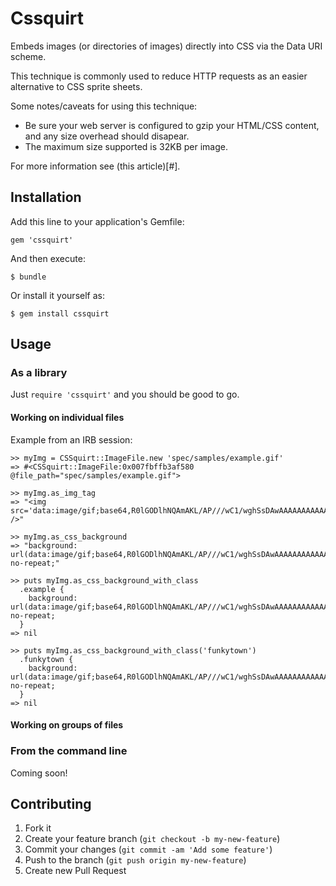 # Cssquirt

Embeds images (or directories of images) directly into CSS via the Data URI scheme.

This technique is commonly used to reduce HTTP requests as an easier alternative to CSS sprite sheets.

Some notes/caveats for using this technique:
 - Be sure your web server is configured to gzip your HTML/CSS content, and any size overhead should disapear.
 - The maximum size supported is 32KB per image.

For more information see (this article)[#].

## Installation

Add this line to your application's Gemfile:

    gem 'cssquirt'

And then execute:

    $ bundle

Or install it yourself as:

    $ gem install cssquirt

## Usage

### As a library
Just `require 'cssquirt'` and you should be good to go.

#### Working on individual files
Example from an IRB session:

    >> myImg = CSSquirt::ImageFile.new 'spec/samples/example.gif'
    => #<CSSquirt::ImageFile:0x007fbffb3af580 @file_path="spec/samples/example.gif">

    >> myImg.as_img_tag
    => "<img src='data:image/gif;base64,R0lGODlhNQAmAKL/AP///wC1/wghSsDAwAAAAAAAAAAAAAAAACH5BAEAAAMALAAAAAA1ACYAAAP4OLrc/jDKSau9lRDMOwlbJ1IfOJ6QFphoqwgl657wumozg1vxre2tDzDSs4F8QVuIaFQah50aaOlQNa3K3e8ikE6rxduVAPgBztRJNwbEjp/kcxmdVnun4edVXo5DKXdNgmJPfBpydSSDi4RZhj8CHoyLYYd9BF2RHGx5V4M/QpginJ1OkzcDfxMlmDClU5SgrBhCmWuTlbJXF7Uvt43AP7g8IJoLv0WkjBrGq60Oa26wR8vPFZkQv57UgpDNdhKBpt3MXTkLnbmt5ucKpLKytu06N7Zstuzz6MX4tfL69Kz5YgaQSL5jBwsywPYgocJjDyNKnEiRQQIAO3x6ChocsO0CwoUUFEKcSLGiRQ8RAAA7' />"

    >> myImg.as_css_background
    => "background: url(data:image/gif;base64,R0lGODlhNQAmAKL/AP///wC1/wghSsDAwAAAAAAAAAAAAAAAACH5BAEAAAMALAAAAAA1ACYAAAP4OLrc/jDKSau9lRDMOwlbJ1IfOJ6QFphoqwgl657wumozg1vxre2tDzDSs4F8QVuIaFQah50aaOlQNa3K3e8ikE6rxduVAPgBztRJNwbEjp/kcxmdVnun4edVXo5DKXdNgmJPfBpydSSDi4RZhj8CHoyLYYd9BF2RHGx5V4M/QpginJ1OkzcDfxMlmDClU5SgrBhCmWuTlbJXF7Uvt43AP7g8IJoLv0WkjBrGq60Oa26wR8vPFZkQv57UgpDNdhKBpt3MXTkLnbmt5ucKpLKytu06N7Zstuzz6MX4tfL69Kz5YgaQSL5jBwsywPYgocJjDyNKnEiRQQIAO3x6ChocsO0CwoUUFEKcSLGiRQ8RAAA7) no-repeat;"

    >> puts myImg.as_css_background_with_class
      .example {
        background: url(data:image/gif;base64,R0lGODlhNQAmAKL/AP///wC1/wghSsDAwAAAAAAAAAAAAAAAACH5BAEAAAMALAAAAAA1ACYAAAP4OLrc/jDKSau9lRDMOwlbJ1IfOJ6QFphoqwgl657wumozg1vxre2tDzDSs4F8QVuIaFQah50aaOlQNa3K3e8ikE6rxduVAPgBztRJNwbEjp/kcxmdVnun4edVXo5DKXdNgmJPfBpydSSDi4RZhj8CHoyLYYd9BF2RHGx5V4M/QpginJ1OkzcDfxMlmDClU5SgrBhCmWuTlbJXF7Uvt43AP7g8IJoLv0WkjBrGq60Oa26wR8vPFZkQv57UgpDNdhKBpt3MXTkLnbmt5ucKpLKytu06N7Zstuzz6MX4tfL69Kz5YgaQSL5jBwsywPYgocJjDyNKnEiRQQIAO3x6ChocsO0CwoUUFEKcSLGiRQ8RAAA7) no-repeat;
      }
    => nil

    >> puts myImg.as_css_background_with_class('funkytown')
      .funkytown {
        background: url(data:image/gif;base64,R0lGODlhNQAmAKL/AP///wC1/wghSsDAwAAAAAAAAAAAAAAAACH5BAEAAAMALAAAAAA1ACYAAAP4OLrc/jDKSau9lRDMOwlbJ1IfOJ6QFphoqwgl657wumozg1vxre2tDzDSs4F8QVuIaFQah50aaOlQNa3K3e8ikE6rxduVAPgBztRJNwbEjp/kcxmdVnun4edVXo5DKXdNgmJPfBpydSSDi4RZhj8CHoyLYYd9BF2RHGx5V4M/QpginJ1OkzcDfxMlmDClU5SgrBhCmWuTlbJXF7Uvt43AP7g8IJoLv0WkjBrGq60Oa26wR8vPFZkQv57UgpDNdhKBpt3MXTkLnbmt5ucKpLKytu06N7Zstuzz6MX4tfL69Kz5YgaQSL5jBwsywPYgocJjDyNKnEiRQQIAO3x6ChocsO0CwoUUFEKcSLGiRQ8RAAA7) no-repeat;
      }
    => nil

#### Working on groups of files

### From the command line
Coming soon!

## Contributing

1. Fork it
2. Create your feature branch (`git checkout -b my-new-feature`)
3. Commit your changes (`git commit -am 'Add some feature'`)
4. Push to the branch (`git push origin my-new-feature`)
5. Create new Pull Request

